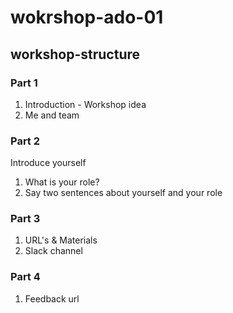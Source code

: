# wokrshop-ado-01
## workshop-structure

### Part 1

1. Introduction - Workshop idea
2. Me and team

### Part 2

Introduce yourself
1. What is your role?
2. Say two sentences about yourself and your role

### Part 3

1. URL's & Materials
2. Slack channel

### Part 4

1. Feedback url